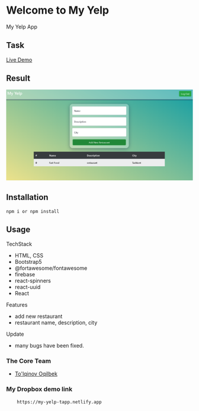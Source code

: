 # Welcome to My Yelp
My Yelp App

## Task

[Live Demo](https://my-yelp-tapp.netlify.app)

## Result

<img src="./src/img/my_yelp_main.png" />

## Installation

```
npm i or npm install
```

## Usage
TechStack

- HTML, CSS
- Bootstrap5
- @fortawesome/fontawesome
- firebase
- react-spinners
- react-uuid
- React

Features

- add new restaurant
- restaurant name, description, city

Update

- many bugs have been fixed.

### The Core Team

- <a href="https://github.com/Oqilbek2121">To'lqinov Oqilbek</a><br>

### My Dropbox demo link 

```
    https://my-yelp-tapp.netlify.app
```
